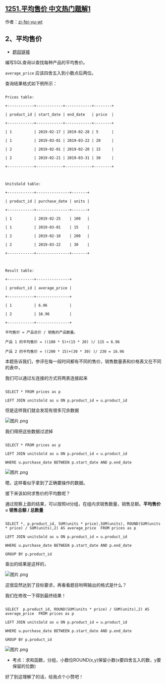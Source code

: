 ## [1251.平均售价 中文热门题解1](https://leetcode.cn/problems/average-selling-price/solutions/100000/ping-jun-shou-jie-xiang-xi-si-lu-by-zi-f-ocn9)

作者：[zi-fei-yu-wt](https://leetcode.cn/u/zi-fei-yu-wt)

## 2、平均售价

- [题目链接](https://leetcode.cn/problems/average-selling-price/description/?envType=study-plan&id=sql-basic&plan=sql&plan_progress=x99foswg)

编写SQL查询以查找每种产品的平均售价。
 `average_price` 应该四舍五入到小数点后两位。
 查询结果格式如下例所示：

```
Prices table:
+------------+------------+------------+--------+
| product_id | start_date | end_date   | price  |
+------------+------------+------------+--------+
| 1          | 2019-02-17 | 2019-02-28 | 5      |
| 1          | 2019-03-01 | 2019-03-22 | 20     |
| 2          | 2019-02-01 | 2019-02-20 | 15     |
| 2          | 2019-02-21 | 2019-03-31 | 30     |
+------------+------------+------------+--------+
 
UnitsSold table:
+------------+---------------+-------+
| product_id | purchase_date | units |
+------------+---------------+-------+
| 1          | 2019-02-25    | 100   |
| 1          | 2019-03-01    | 15    |
| 2          | 2019-02-10    | 200   |
| 2          | 2019-03-22    | 30    |
+------------+---------------+-------+

Result table:
+------------+---------------+
| product_id | average_price |
+------------+---------------+
| 1          | 6.96          |
| 2          | 16.96         |
+------------+---------------+
平均售价 = 产品总价 / 销售的产品数量。
产品 1 的平均售价 = ((100 * 5)+(15 * 20) )/ 115 = 6.96
产品 2 的平均售价 = ((200 * 15)+(30 * 30) )/ 230 = 16.96
```

本题告诉我们，参评在每一段时间都有不同的售价，销售数量表和价格表又在不同的表中，

我们可以通过左连接的方式将两表连接起来

```mysql
SELECT * FROM prices as p
LEFT JOIN unitsSold as u ON p.product_id = u.product_id 
```

但是这样我们就会发现有很多冗余数据

![图片.png](https://pic.leetcode.cn/1682146696-uhLyCm-%E5%9B%BE%E7%89%87.png)


我们得把这些数据过滤掉

```mysql
SELECT * FROM prices as p
LEFT JOIN unitsSold as u ON p.product_id = u.product_id 
WHERE u.purchase_date BETWEEN p.start_date AND p.end_date
```



![图片.png](https://pic.leetcode.cn/1682146708-kGwFQc-%E5%9B%BE%E7%89%87.png)

嗯，这样看似乎拿到了正确要操作的数据。

接下来该如何求售价的平均数呢？

通过观察上面的结果，可以按照id分组，在组内求销售数量，销售总额。**平均售价 = 销售总额 / 总数量**

```mysql
SELECT *, p.product_id, SUM(units * price),SUM(units), ROUND(SUM(units * price) / SUM(units),2) AS average_price  FROM prices as p
LEFT JOIN unitsSold as u ON p.product_id = u.product_id 
WHERE u.purchase_date BETWEEN p.start_date AND p.end_date
GROUP BY p.product_id
```

查出的结果是这样的，

![图片.png](https://pic.leetcode.cn/1682146746-mwclzn-%E5%9B%BE%E7%89%87.png)


这很显然达到了目标要求，再看看题目哟啊输出的格式是什么？

我们在修改一下得到最终结果！

```
SELECT  p.product_id, ROUND(SUM(units * price) / SUM(units),2) AS average_price  FROM prices as p
LEFT JOIN unitsSold as u ON p.product_id = u.product_id 
WHERE u.purchase_date BETWEEN p.start_date AND p.end_date
GROUP BY p.product_id
```

![图片.png](https://pic.leetcode.cn/1682146766-vshnbj-%E5%9B%BE%E7%89%87.png)


- 考点：求和函数，分组，小数位ROUND(x,y)保留小数(x要四舍五入的数，y要保留的位数)

好了到这理解了的话，给我点个小赞吧！